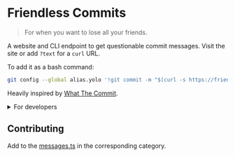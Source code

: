 # Friendless Commits

> For when you want to lose all your friends.

A website and CLI endpoint to get questionable commit messages. Visit the site or add `?text` for a `curl` URL.

To add it as a bash command:

```bash
git config --global alias.yolo '!git commit -m "$(curl -s https://friendlesscommits.dev/all?text)"' # you may replace "all" with "safe" or "unsafe"
```

Heavily inspired by [What The Commit](https://github.com/ngerakines/commitment).

<details>

<summary>For developers</summary>

## Running Locally

To launch the docker container, run:

```bash
docker-compose up
```

Or really whatever you want to do with docker. I'm no expert...

The server runs on port `3000` by default.

## Development

This project uses the bun JS runtime.

To start the development server run:

```bash
bun run dev
```

</details>

## Contributing

Add to the [messages.ts](src/assets/messages.ts) in the corresponding category.
